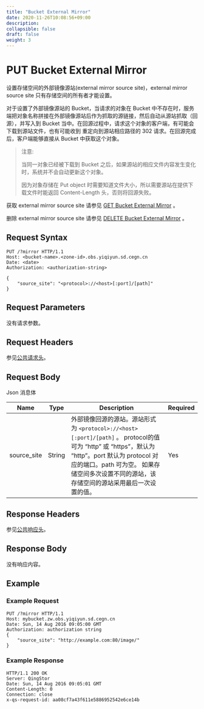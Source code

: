 ```yaml
---
title: "Bucket External Mirror"
date: 2020-11-26T10:08:56+09:00
description:
collapsible: false
draft: false
weight: 3
---
```


# PUT Bucket External Mirror

设置存储空间的外部镜像源站(external mirror source site)，external mirror source site 只有存储空间的所有者才能设置。

对于设置了外部镜像源站的 Bucket，当请求的对象在 Bucket 中不存在时，服务端把对象名称拼接在外部镜像源站后作为抓取的源链接，然后自动从源站抓取（回源），并写入到 Bucket 当中。在回源过程中，请求这个对象的客户端，有可能会下载到源站文件，也有可能收到 重定向到源站相应路径的 302 请求。在回源完成后，客户端能够直接从 Bucket 中获取这个对象。

> 注意:
>
> 当同一对象已经被下载到 Bucket 之后，如果源站的相应文件内容发生变化时，系统并不会自动更新这个对象。
>
> 因为对象存储在 Put object 时需要知道文件大小，所以需要源站在提供下载文件时能返回 Content-Length 头，否则将回源失败。

获取 external mirror source site 请参见 [GET Bucket External Mirror](../get_external_mirror) 。

删除 external mirror source site 请参见 [DELETE Bucket External Mirror](../delete_external_mirror) 。

## Request Syntax

```http
PUT /?mirror HTTP/1.1
Host: <bucket-name>.<zone-id>.obs.yiqiyun.sd.cegn.cn
Date: <date>
Authorization: <authorization-string>

{
    "source_site": "<protocol>://<host>[:port]/[path]"
}
```

## Request Parameters

没有请求参数。

## Request Headers

参见[公共请求头](../../../common_header/#请求头字段-request-header)。

## Request Body

Json 消息体

| Name | Type | Description | Required |
| --- | --- | --- | --- |
| source_site | String | 外部镜像回源的源站。源站形式为 `<protocol>://<host>[:port]/[path]` 。 protocol的值可为 “http” 或 “https”，默认为 “http”。port 默认为 protocol 对应的端口。path 可为空。 如果存储空间多次设置不同的源站，该存储空间的源站采用最后一次设置的值。 | Yes |

## Response Headers

参见[公共响应头](../../../common_header/#响应头字段-request-header)。

## Response Body

没有响应内容。

## Example

### Example Request

```http
PUT /?mirror HTTP/1.1
Host: mybucket.zw.obs.yiqiyun.sd.cegn.cn
Date: Sun, 14 Aug 2016 09:05:00 GMT
Authorization: authorization string
{
    "source_site": "http://example.com:80/image/"
}
```

### Example Response

```http
HTTP/1.1 200 OK
Server: QingStor
Date: Sun, 14 Aug 2016 09:05:01 GMT
Content-Length: 0
Connection: close
x-qs-request-id: aa08cf7a43f611e5886952542e6ce14b
```
